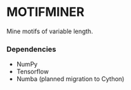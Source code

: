 # MOTIFMINER #

Mine motifs of variable length.

### Dependencies

* NumPy
* Tensorflow
* Numba (planned migration to Cython)
